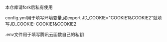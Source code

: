 本仓库请fork后私有使用


config.yml用于填写环境变量,如export JD_COOKIE="COOKIE1&COOKIE2"就填写JD_COOKIE: COOKIE1&COOKIE2


.env文件用于填写腾讯云函数自己的私钥
